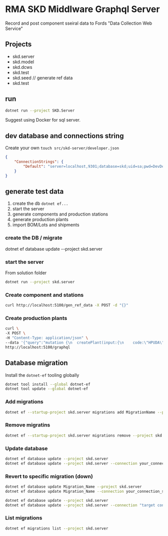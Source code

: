 # RMA SKD Middlware Graphql Server

Record and post component sseiral data to Fords "Data Collection Web Service"

## Projects

* skd.server
* skd.model
* skd.dcws
* skd.test
* skd.seed  // generate ref data
* skd.test

## run

```bash
dotnet run --project SKD.Server
```

Suggest using Docker for sql server.

## dev database and connections string

Create your own `touch src/skd-server/developer.json`

```json
{
    "ConnectionStrings": {
        "Default": "server=localhost,9301;database=skd;uid=sa;pwd=DevDevDude119#"
    }
}
```

## generate test data

1. create the db `dotnet ef...`
2. start the server
3. generate components and production stations
4. generate production plants
5. import BOM/Lots and shipments

### create the DB / migrate

dotnet ef database update --project skd.server

### start the server

From solution folder

```bash
dotnet run --project skd.server
```

### Create component and stations

```bash
curl http://localhost:5100/gen_ref_data -X POST -d "{}"
```

### Create production plants

```bash
curl \
-X POST \
-H "Content-Type: application/json" \
--data '{"query":"mutation {\n  createPlant(input:{\n    code:\"HPUDA\",\n    name:\"RMA CML\"\n  }) {\n    entity {\n      id\n      code\n      createdAt\n    }\n    errors {\n      path\n      message\n    }\n  }\n}"}' \
http://localhost:5100/graphql
```

## Database migration

Install the `dotnet-ef` tooling globally

```bash
dotnet tool install --global dotnet-ef
dotnet tool update --global dotnet-ef
```

### Add migrations

```bash
dotnet ef --startup-project skd.server migrations add MigrationName --project skd.model
```

### Remove migratins

```bash
dotnet ef --startup-project skd.server migrations remove --project skd.model
```

### Update database

```bash
dotnet ef database update --project skd.server
dotnet ef database update --project skd.server --connection your_connection_string
```

### Revert to specific migration  (down)

```bash
dotnet ef database update Migration_Name --project skd.server
dotnet ef database update Migration_Name --connection your_connection_string

dotnet ef database update --project skd.server
dotnet ef database update --project skd.server --connection "target connection string"
```

### List migrations

```bash
dotnet ef migrations list --project skd.server
```

